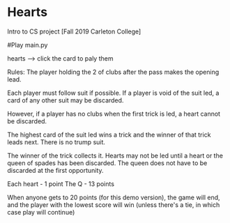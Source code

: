 # Hearts
Intro to CS project [Fall 2019 Carleton College]

#Play main.py

hearts --> click the card to paly them

Rules:
The player holding the 2 of clubs after the pass makes the opening lead. 

Each player must follow suit if possible. If a player is void of the suit led, a card of any other suit may be discarded. 

However, if a player has no clubs when the first trick is led, a heart cannot be discarded. 

The highest card of the suit led wins a trick and the winner of that trick leads next. There is no trump suit.

The winner of the trick collects it. Hearts may not be led until a heart or the queen of spades has been discarded. The queen does not have to be discarded at the first opportunity.

Each heart - 1 point
The Q - 13 points

When anyone gets to 20 points (for this demo version), the game will end, and the player
with the lowest score will win (unless there's a tie, in which case play will continue)
